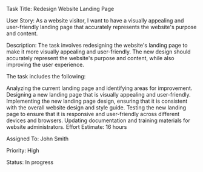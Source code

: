 Task Title: Redesign Website Landing Page

User Story: As a website visitor, I want to have a visually appealing and user-friendly landing page that accurately represents the website's purpose and content.

Description: The task involves redesigning the website's landing page to make it more visually appealing and user-friendly. The new design should accurately represent the website's purpose and content, while also improving the user experience.

The task includes the following:

Analyzing the current landing page and identifying areas for improvement.
Designing a new landing page that is visually appealing and user-friendly.
Implementing the new landing page design, ensuring that it is consistent with the overall website design and style guide.
Testing the new landing page to ensure that it is responsive and user-friendly across different devices and browsers.
Updating documentation and training materials for website administrators.
Effort Estimate: 16 hours

Assigned To: John Smith

Priority: High

Status: In progress